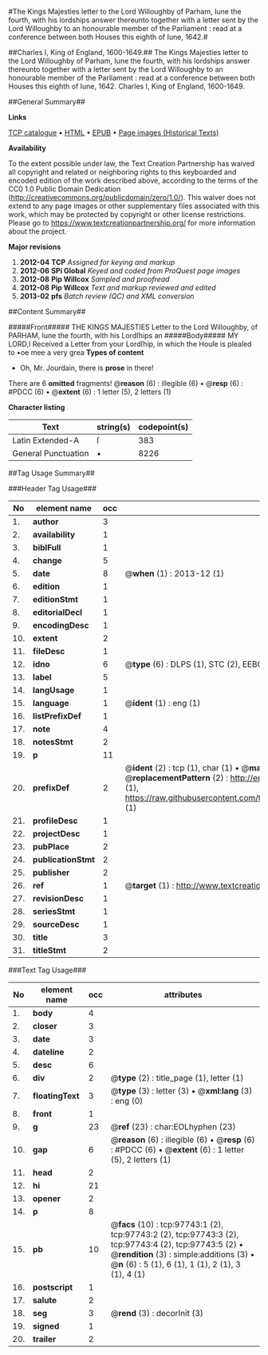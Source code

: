 #The Kings Majesties letter to the Lord Willoughby of Parham, Iune the fourth, with his lordships answer thereunto together with a letter sent by the Lord Willoughby to an honourable member of the Parliament : read at a conference between both Houses this eighth of Iune, 1642.#

##Charles I, King of England, 1600-1649.##
The Kings Majesties letter to the Lord Willoughby of Parham, Iune the fourth, with his lordships answer thereunto together with a letter sent by the Lord Willoughby to an honourable member of the Parliament : read at a conference between both Houses this eighth of Iune, 1642.
Charles I, King of England, 1600-1649.

##General Summary##

**Links**

[TCP catalogue](http://www.ota.ox.ac.uk/tcp/)  • 
[HTML](http://tei.it.ox.ac.uk/tcp/Texts-HTML/free/A31/A31960.html)  • 
[EPUB](http://tei.it.ox.ac.uk/tcp/Texts-EPUB/free/A31/A31960.epub) • 
[Page images (Historical Texts)](https://historicaltexts.jisc.ac.uk/eebo-13115300e)

**Availability**

To the extent possible under law, the Text Creation Partnership has waived all copyright and related or neighboring rights to this keyboarded and encoded edition of the work described above, according to the terms of the CC0 1.0 Public Domain Dedication (http://creativecommons.org/publicdomain/zero/1.0/). This waiver does not extend to any page images or other supplementary files associated with this work, which may be protected by copyright or other license restrictions. Please go to https://www.textcreationpartnership.org/ for more information about the project.

**Major revisions**

1. __2012-04__ __TCP__ *Assigned for keying and markup*
1. __2012-06__ __SPi Global__ *Keyed and coded from ProQuest page images*
1. __2012-08__ __Pip Willcox__ *Sampled and proofread*
1. __2012-08__ __Pip Willcox__ *Text and markup reviewed and edited*
1. __2013-02__ __pfs__ *Batch review (QC) and XML conversion*

##Content Summary##

#####Front#####
THE KINGS MAJESTIES Letter to the Lord Willoughby, of PARHAM, Iune the fourth, with his Lordſhips an
#####Body#####
MY LORD,I Received a Letter from your Lordſhip, in which the Houſe is pleaſed to •oe mee a very grea
**Types of content**

  * Oh, Mr. Jourdain, there is **prose** in there!

There are 6 **omitted** fragments! 
 @__reason__ (6) : illegible (6)  •  @__resp__ (6) : #PDCC (6)  •  @__extent__ (6) : 1 letter (5), 2 letters (1)

**Character listing**


|Text|string(s)|codepoint(s)|
|---|---|---|
|Latin Extended-A|ſ|383|
|General Punctuation|•|8226|

##Tag Usage Summary##

###Header Tag Usage###

|No|element name|occ|attributes|
|---|---|---|---|
|1.|__author__|3||
|2.|__availability__|1||
|3.|__biblFull__|1||
|4.|__change__|5||
|5.|__date__|8| @__when__ (1) : 2013-12 (1)|
|6.|__edition__|1||
|7.|__editionStmt__|1||
|8.|__editorialDecl__|1||
|9.|__encodingDesc__|1||
|10.|__extent__|2||
|11.|__fileDesc__|1||
|12.|__idno__|6| @__type__ (6) : DLPS (1), STC (2), EEBO-CITATION (1), OCLC (1), VID (1)|
|13.|__label__|5||
|14.|__langUsage__|1||
|15.|__language__|1| @__ident__ (1) : eng (1)|
|16.|__listPrefixDef__|1||
|17.|__note__|4||
|18.|__notesStmt__|2||
|19.|__p__|11||
|20.|__prefixDef__|2| @__ident__ (2) : tcp (1), char (1)  •  @__matchPattern__ (2) : ([0-9\-]+):([0-9IVX]+) (1), (.+) (1)  •  @__replacementPattern__ (2) : http://eebo.chadwyck.com/downloadtiff?vid=$1&page=$2 (1), https://raw.githubusercontent.com/textcreationpartnership/Texts/master/tcpchars.xml#$1 (1)|
|21.|__profileDesc__|1||
|22.|__projectDesc__|1||
|23.|__pubPlace__|2||
|24.|__publicationStmt__|2||
|25.|__publisher__|2||
|26.|__ref__|1| @__target__ (1) : http://www.textcreationpartnership.org/docs/. (1)|
|27.|__revisionDesc__|1||
|28.|__seriesStmt__|1||
|29.|__sourceDesc__|1||
|30.|__title__|3||
|31.|__titleStmt__|2||


###Text Tag Usage###

|No|element name|occ|attributes|
|---|---|---|---|
|1.|__body__|4||
|2.|__closer__|3||
|3.|__date__|3||
|4.|__dateline__|2||
|5.|__desc__|6||
|6.|__div__|2| @__type__ (2) : title_page (1), letter (1)|
|7.|__floatingText__|3| @__type__ (3) : letter (3)  •  @__xml:lang__ (3) : eng (0)|
|8.|__front__|1||
|9.|__g__|23| @__ref__ (23) : char:EOLhyphen (23)|
|10.|__gap__|6| @__reason__ (6) : illegible (6)  •  @__resp__ (6) : #PDCC (6)  •  @__extent__ (6) : 1 letter (5), 2 letters (1)|
|11.|__head__|2||
|12.|__hi__|21||
|13.|__opener__|2||
|14.|__p__|8||
|15.|__pb__|10| @__facs__ (10) : tcp:97743:1 (2), tcp:97743:2 (2), tcp:97743:3 (2), tcp:97743:4 (2), tcp:97743:5 (2)  •  @__rendition__ (3) : simple:additions (3)  •  @__n__ (6) : 5 (1), 6 (1), 1 (1), 2 (1), 3 (1), 4 (1)|
|16.|__postscript__|1||
|17.|__salute__|2||
|18.|__seg__|3| @__rend__ (3) : decorInit (3)|
|19.|__signed__|1||
|20.|__trailer__|2||
